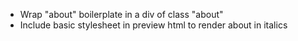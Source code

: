 * Wrap "about" boilerplate in a div of class "about"
* Include basic stylesheet in preview html to render about in italics
